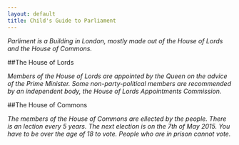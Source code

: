 ```yaml
---
layout: default
title: Child's Guide to Parliament
---
```


*Parliment is a Building in London, mostly made out of the House of Lords and the House of Commons.*

##The House of Lords

*Members of the House of Lords are appointed by the Queen on the advice of the Prime Minister. Some non-party-political members are recommended by an independent body, the House of Lords Appointments Commission.*

##The House of Commons

*The members of the House of Commons are ellected by the people. There is an lection every 5 years. The next election is  on the 7th of May 2015. You have to be over the age of 18 to vote. People who are in prison cannot vote.*
